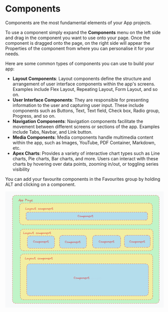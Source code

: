 # Components

Components are the most fundamental elements of your App projects. 

To use a component simply expand the **Components** menu on the left side and drag in the component you want to use onto your page. Once the component is dragged onto the page, on the right side will appear the Properties of the component from where you can personalise it for your needs.

Here are some common types of components you can use to build your app:
- **Layout Components**: Layout components define the structure and arrangement of user interface components within the app's screens. Examples include Flex Layout, Repeating Layout, Form Layout, and so on.
- **User Interface Components**: They are responsible for presenting information to the user and capturing user input. These include components such as Buttons, Text, Text field, Check box, Radio group, Progress, and so on. 
- **Navigation Components**: Navigation components facilitate the movement between different screens or sections of the app. Examples include Tabs, Navbar, and Link button.
- **Media Components**: Media components handle multimedia content within the app, such as Images, YouTube, PDF Container, Markdown, etc.
- **Apex Charts**: Provides a variety of interactive chart types such as Line charts, Pie charts, Bar charts, and more. Users can interact with these charts by hovering over data points, zooming in/out, or toggling series visibility

You can add your favourite components in the Favourites group by holding ALT and clicking on a component.

![Components in an App](/src/assets/components.png)
